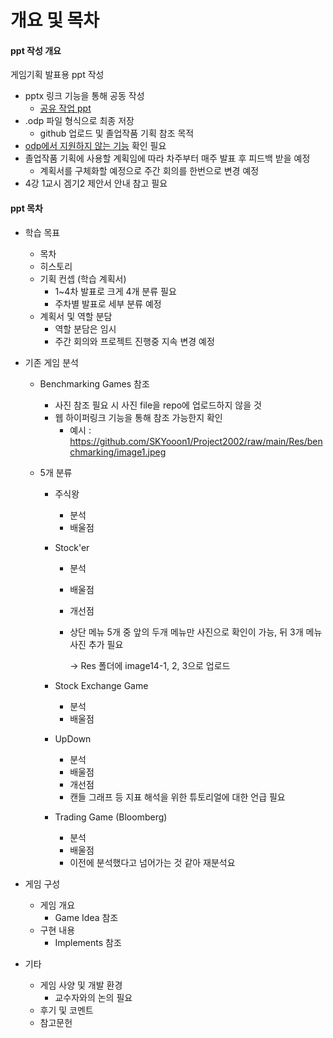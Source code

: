# 개요 및 목차

#### ppt 작성 개요
게임기획 발표용 ppt 작성
- pptx 링크 기능을 통해 공동 작성
    + [공유 작업 ppt](https://1drv.ms/p/s!AqtYyXDBqf_ukhoonexVNyNuTdvZ?e=3q0epf)
- .odp 파일 형식으로 최종 저장
    + github 업로드 및 졸업작품 기획 참조 목적
- [odp에서 지원하지 않는 기능](https://support.microsoft.com/ko-kr/office/%ED%94%84%EB%A0%88%EC%A0%A0%ED%85%8C%EC%9D%B4%EC%85%98-powerpoint-opendocument-%ED%94%84%EB%A0%88%EC%A0%A0%ED%85%8C%EC%9D%B4%EC%85%98-odp-%ED%98%95%EC%8B%9D%EC%9C%BC%EB%A1%9C-%ED%94%84%EB%A0%88%EC%A0%A0%ED%85%8C%EC%9D%B4%EC%85%98%EC%9D%84-%EC%A0%80%EC%9E%A5%ED%95%98%EA%B1%B0%EB%82%98-%EC%97%B4-%EC%88%98-%EC%9E%88%EC%8A%B5%EB%8B%88%EB%8B%A4-94805e84-1b09-4c98-a8b5-0da2a52242a0?ns=powerpnt&version=90&syslcid=1042&uilcid=1042&appver=zpp900&helpid=35&ui=ko-kr&rs=ko-kr&ad=kr) 확인 필요
- 졸업작품 기획에 사용할 계획임에 따라 차주부터 매주 발표 후 피드백 받을 예정
    + 계획서를 구체화할 예정으로 주간 회의를 한번으로 변경 예정
- 4강 1교시 겜기2 제안서 안내 참고 필요

#### ppt 목차
- 학습 목표
    + 목차
    + 히스토리
    + 기획 컨셉 (학습 계획서)
        * 1~4차 발표로 크게 4개 분류 필요
        * 주차별 발표로 세부 분류 예정
    + 계획서 및 역할 분담
        * 역할 분담은 임시
        * 주간 회의와 프로젝트 진행중 지속 변경 예정
    
- 기존 게임 분석
    + Benchmarking Games 참조
        * 사진 참조 필요 시 사진 file을 repo에 업로드하지 않을 것
        * 웹 하이퍼링크 기능을 통해 참조 가능한지 확인
            - 예시 : https://github.com/SKYooon1/Project2002/raw/main/Res/benchmarking/image1.jpeg
        
    + 5개 분류
        * 주식왕
            - 분석
            - 배울점
            
        * Stock'er
            - 분석
            
            - 배울점
            
            - 개선점
            
            - 상단 메뉴 5개 중 앞의 두개 메뉴만 사진으로 확인이 가능, 뒤 3개 메뉴 사진 추가 필요
            
              -> Res 폴더에 image14-1, 2, 3으로 업로드
            
        * Stock Exchange Game
            - 분석
            - 배울점
            
        * UpDown
            - 분석
            - 배울점
            - 개선점
            - 캔들 그래프 등 지표 해석을 위한 튜토리얼에 대한 언급 필요
            
        * Trading Game (Bloomberg)
            - 분석
            - 배울점
            - 이전에 분석했다고 넘어가는 것 같아 재분석요
    
- 게임 구성
    + 게임 개요
        * Game Idea 참조
    + 구현 내용
        * Implements 참조
    
- 기타
    + 게임 사양 및 개발 환경
        * 교수자와의 논의 필요
    + 후기 및 코멘트
    + 참고문헌
